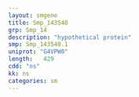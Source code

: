 ```yaml
---
layout: smgene
title: Smp_143540
grp: Smp_14
description: "hypothetical protein"
smp: Smp_143540.1
uniprot: "G4VPW0"
length:   429
cdd: "ns"
kk: ns
categories: sm
---
```

